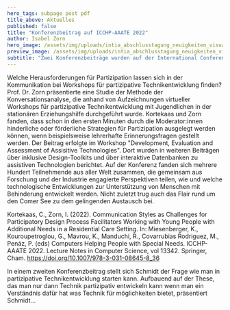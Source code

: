 ```yaml
---
hero_tags: subpage post pdf
title_above: Aktuelles
published: false
title: "Konferenzbeitrag auf ICCHP-AAATE 2022"
author: Isabel Zorn
hero_image: /assets/img/uploads/intia_abschlusstagung_neuigkeiten_visual.jpg
preview_image: /assets/img/uploads/intia_abschlusstagung_neuigkeiten_visual.jpg
subtitle: "Zwei Konferenzbeiträge wurden auf der International Conference on Digital Inclusion, Assistive Technology & Accessibility (ICCHP-AAATE 2022), in Lecco (Italien) vorgestellt."
---
```


Welche Herausforderungen für Partizipation lassen sich in der Kommunikation bei Workshops für partizipative Technikentwicklung finden? Prof. Dr. Zorn präsentierte eine Studie der Methode der Konversationsanalyse, die anhand von Aufzeichnungen virtueller Workshops für partizipative Technikentwicklung mit Jugendlichen in der stationären Erziehungshilfe durchgeführt wurde. Kortekaas und Zorn fanden, dass schon in den ersten Minuten durch die Moderator:innen hinderliche oder förderliche Strategien für Partizipation ausgelegt werden können, wenn beispielsweise lehrerhafte Erinnerungsfragen gestellt werden. Der Beitrag erfolgte im Workshop "Development, Evaluation and Assessment of Assisitive Technologies". Dort wurden in weiteren Beiträgen über inklusive Design-Toolkits und über interaktive Datenbanken zu assistiven Technologien berichtet. Auf der Konferenz fanden sich mehrere Hundert Teilnehmende aus aller Welt zusammen, die gemeinsam aus Forschung und der Industrie engagierte Perspektiven teilen, wie und welche technologische Entwicklungen zur Unterstützung von Menschen mit Behinderung entwickelt werden. Nicht zuletzt trug auch das Flair rund um den Comer See zu dem gelingenden Austausch bei.

Kortekaas, C., Zorn, I. (2022). Communication Styles as Challenges for Participatory Design Process Facilitators Working with Young People with Additional Needs in a Residential Care Setting. In: Miesenberger, K., Kouroupetroglou, G., Mavrou, K., Manduchi, R., Covarrubias Rodriguez, M., Penáz, P. (eds) Computers Helping People with Special Needs. ICCHP-AAATE 2022. Lecture Notes in Computer Science, vol 13342. Springer, Cham. https://doi.org/10.1007/978-3-031-08645-8_36

In einem zweiten Konferenzbeitrag stellt sich Schmidt der Frage wie man in partizipative Technikentwicklung starten kann. Aufbauend auf der These, das man nur dann Technik partizipativ entwickeln kann wenn man ein Verständnis dafür hat was Technik für möglichkeiten bietet, präsentiert Schmidt...
